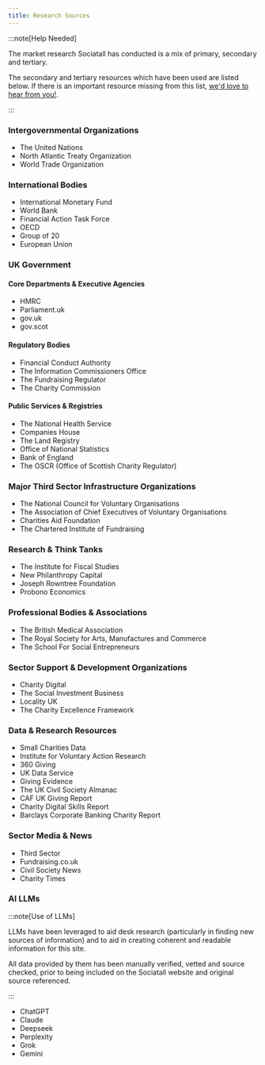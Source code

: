 ```yaml
---
title: Research Sources
---
```


:::note[Help Needed]

The market research Sociatall has conducted is a mix of primary, secondary and tertiary.

The secondary and tertiary resources which have been used are listed below. If there is an important resource missing from this list, [we'd love to hear from you!](../../overview/help).

:::

### Intergovernmental Organizations

- The United Nations
- North Atlantic Treaty Organization
- World Trade Organization

### International Bodies

- International Monetary Fund
- World Bank
- Financial Action Task Force
- OECD
- Group of 20
- European Union

### UK Government

#### Core Departments & Executive Agencies

- HMRC
- Parliament.uk
- gov.uk
- gov.scot

#### Regulatory Bodies

- Financial Conduct Authority
- The Information Commissioners Office
- The Fundraising Regulator
- The Charity Commission

#### Public Services & Registries

- The National Health Service
- Companies House
- The Land Registry
- Office of National Statistics
- Bank of England
- The OSCR (Office of Scottish Charity Regulator)

### Major Third Sector Infrastructure Organizations

- The National Council for Voluntary Organisations
- The Association of Chief Executives of Voluntary Organisations
- Charities Aid Foundation
- The Chartered Institute of Fundraising

### Research & Think Tanks

- The Institute for Fiscal Studies
- New Philanthropy Capital
- Joseph Rowntree Foundation
- Probono Economics

### Professional Bodies & Associations

- The British Medical Association
- The Royal Society for Arts, Manufactures and Commerce
- The School For Social Entrepreneurs

### Sector Support & Development Organizations

- Charity Digital
- The Social Investment Business
- Locality UK
- The Charity Excellence Framework

### Data & Research Resources

- Small Charities Data
- Institute for Voluntary Action Research
- 360 Giving
- UK Data Service
- Giving Evidence
- The UK Civil Society Almanac
- CAF UK Giving Report
- Charity Digital Skills Report
- Barclays Corporate Banking Charity Report

### Sector Media & News

- Third Sector
- Fundraising.co.uk
- Civil Society News
- Charity Times

### AI LLMs

:::note[Use of LLMs]

LLMs have been leveraged to aid desk research (particularly in finding new sources of information) and to aid in creating coherent and readable information for this site.

All data provided by them has been manually verified, vetted and source checked, prior to being included on the Sociatall website and original source referenced.

:::

- ChatGPT
- Claude
- Deepseek
- Perplexity
- Grok
- Gemini